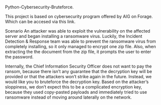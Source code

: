 Python-Cybersecurity-Bruteforce.

This project is based on cybersecurity program offered by AIG on Forage. Which can be accesed via this link.

Scenario
An attacker was able to exploit the vulnerability on the affected server and began installing a ransomware virus. Luckily, the Incident Detection & Response team was able to prevent the ransomware virus from completely installing, so it only managed to encrypt one zip file. Also, when extracting the the document from the zip file, it prompts the user to enter the password.

Internally, the Chief Information Security Officer does not want to pay the ransom, because there isn’t any guarantee that the decryption key will be provided or that the attackers won’t strike again in the future. Instead, we would like you to bruteforce the decryption key. Based on the attacker’s sloppiness, we don’t expect this to be a complicated encryption key, because they used copy-pasted payloads and immediately tried to use ransomware instead of moving around laterally on the network.
